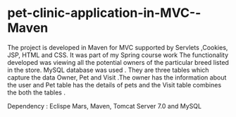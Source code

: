 # pet-clinic-application-in-MVC--Maven

The project is developed in Maven for MVC supported by  Servlets ,Cookies, JSP, HTML and CSS. It was part of my Spring course work
The functionality developed was viewing all the potential owners of the particular breed  listed in the store. MySQL database 
was used  . They are three tables which capture the data Owner, Pet and Visit .The owner has the information about the user and Pet 
table has the details of pets and the Visit table combines the both the tables .

Dependency : Eclispe Mars, Maven, Tomcat Server 7.0 and MySQL 


